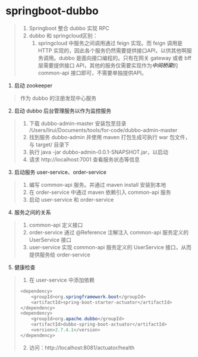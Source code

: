 # springboot-dubbo

> 1. Springboot 整合 dubbo 实现 RPC
> 2. dubbo 和 springcloud区别：
>    1. springcloud 中服务之间调用通过 feign 实现。而 feign 调用是 HTTP 实现的，因此各个服务仍然需要提供接口API，以供其他啊服务调用。dubbo 是面向接口编程的。只有在网关 gateway 或者 bff 层需要提供接口 API，其他的服务仅需要实现作为***中间桥梁***的 common-api 接口即可，不需要单独提供API。

1. 启动 zookeeper

> 作为 dubbo 的注册发现中心服务

2. 启动 dubbo 后台管理服务以作为监控服务

> 1. 下载 dubbo-admin-master 安装包至目录 /Users/lirui/Documents/tools/for-code/dubbo-admin-master
> 2. 找到服务 dubbo-admin 并使用 maven 打包生成可执行 war 包文件，与 target/ 目录下
> 3. 执行 java -jar dubbo-admin-0.0.1-SNAPSHOT.jar，以启动
> 4. 请求 http://localhost:7001 查看服务状态等信息

3. 启动服务 user-service、order-service 

> 1. 编写 common-api 服务。并通过 maven install 安装到本地
> 2. 在 order-service 中通过 maven 依赖引入 common-api 服务
> 3. 启动 user-service 和 order-service

4. 服务之间的关系

> 1. common-api 定义接口
> 2. order-service 通过 @Reference 注解注入 common-api 服务定义的 UserService 接口
> 3. user-service 实现 common-api 服务定义的 UserService 接口，从而提供服务给 order-service

5. 健康检查

> 1. 在 user-service 中添加依赖
>
> ```java
> <dependency>
>     <groupId>org.springframework.boot</groupId>
>     <artifactId>spring-boot-starter-actuator</artifactId>
> </dependency>
> <dependency>
>     <groupId>org.apache.dubbo</groupId>
>     <artifactId>dubbo-spring-boot-actuator</artifactId>
>     <version>2.7.4.1</version>
> </dependency>
> ```
>
> 2. 访问：http://localhost:8081/actuator/health 

> 

